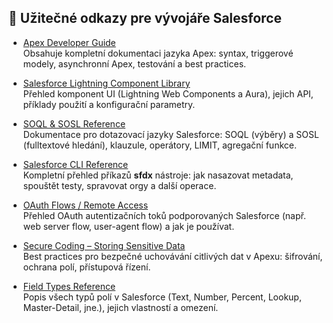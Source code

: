 ## 🔗 Užitečné odkazy pre vývojáře Salesforce

- [Apex Developer Guide](https://developer.salesforce.com/docs/atlas.en-us.apexcode.meta/apexcode/apex_dev_guide.htm)  
  Obsahuje kompletní dokumentaci jazyka Apex: syntax, triggerové modely, asynchronní Apex, testování a best practices.

- [Salesforce Lightning Component Library](https://developer.salesforce.com/docs/component-library/overview/components)  
  Přehled komponent UI (Lightning Web Components a Aura), jejich API, příklady použití a konfigurační parametry.

- [SOQL & SOSL Reference](https://developer.salesforce.com/docs/atlas.en-us.soql_sosl.meta/soql_sosl/sforce_api_calls_soql_sosl_intro.htm)  
  Dokumentace pro dotazovací jazyky Salesforce: SOQL (výběry) a SOSL (fulltextové hledání), klauzule, operátory, LIMIT, agregační funkce.

- [Salesforce CLI Reference](https://developer.salesforce.com/docs/atlas.en-us.sfdx_cli_reference.meta/sfdx_cli_reference/cli_reference_unified.htm)  
  Kompletní přehled příkazů **sfdx** nástroje: jak nasazovat metadata, spouštět testy, spravovat orgy a další operace.

- [OAuth Flows / Remote Access](https://help.salesforce.com/s/articleView?id=xcloud.remoteaccess_oauth_flows.htm&type=5)  
  Přehled OAuth autentizačních toků podporovaných Salesforce (např. web server flow, user-agent flow) a jak je používat.

- [Secure Coding – Storing Sensitive Data](https://developer.salesforce.com/docs/atlas.en-us.secure_coding_guide.meta/secure_coding_guide/secure_coding_storing_sensitive_data.htm)  
  Best practices pro bezpečné uchovávání citlivých dat v Apexu: šifrování, ochrana polí, přístupová řízení.

- [Field Types Reference](https://developer.salesforce.com/docs/atlas.en-us.object_reference.meta/object_reference/field_types.htm)  
  Popis všech typů polí v Salesforce (Text, Number, Percent, Lookup, Master-Detail, jne.), jejich vlastností a omezení.

